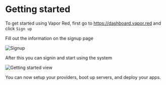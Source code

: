 # Getting started

To get started using Vapor Red, first go to https://dashboard.vapor.red and click `Sign up`

Fill out the information on the signup page

![Signup](/images/signup.png)

After this you can signin and start using the system

![Getting started view](/images/getting-started-view.png)

You can now setup your providers, boot up servers, and deploy your apps.